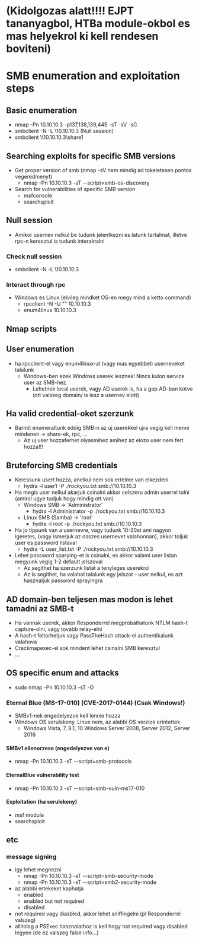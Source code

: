 # (Kidolgozas alatt!!!! EJPT tananyagbol, HTBa module-okbol es mas helyekrol ki kell rendesen boviteni)
# SMB enumeration and exploitation steps
## Basic enumeration
* nmap -Pn 10.10.10.3 -p137,138,139,445 -sT -sV -sC
* smbclient -N -L \\10.10.10.3 (Null session)
* smbclient \\\\10.10.10.3\\share1
## Searching exploits for specific SMB versions
* Get proper version of smb (nmap -sV nem mindig ad tokeletesen pontos vegeredmenyt)
  * nmap -Pn 10.10.10.3 -sT --script=smb-os-discovery
* Search for vulnerabilities of specific SMB version
  * msfconsole
  * searchsploit
## Null session
* Amikor usernev nelkul be tudunk jelentkezni es latunk tartalmat, illetve rpc-n keresztul is tudunk interaktalni
### Check null session
* smbclient -N -L \\10.10.10.3
### Interact through rpc
* Windows es Linux (elvileg mindket OS-en megy mind a ketto command)
  * rpcclient -N -U "" 10.10.10.3
  * enum4linux 10.10.10.3
## Nmap scripts
## User enumeration
* ha rpcclient-el vagy enum4linux-al (vagy mas egyebbel) userneveket talalunk
  * Windows-ben ezek Windows userek lesznek! Nincs kulon service user az SMB-hez
    * Lehetnek local userek, vagy AD userek is, ha a gep AD-ban kotve (ott valszeg domain/ is lesz a usernev elott)
## Ha valid credential-oket szerzunk
* Barmit enumeraltunk eddig SMB-n az uj userekkel ujra vegig kell menni mindenen -> share-ek, rpc, ...
  * Az uj user hozzaferhet olyasmihez amihez az elozo user nem fert hozza!!!
##  Bruteforcing SMB credentials
* Keressunk usert hozza, anelkul nem sok ertelme van elkezdeni.
  * hydra -l user1 -P ./rockyou.txt smb://10.10.10.3
* Ha megis user nelkul akarjuk csinalni akkor celszeru admin userrel tolni (amirol ugye tudjuk hogy mindig ott van)
  * Windows SMB -> 'Administrator'
    * hydra -l Administrator -p ./rockyou.txt smb://10.10.10.3
  * Linux SMB (Samba) -> 'root'
    * hydra -l root -p ./rockyou.txt smb://10.10.10.3
* Ha jo tippunk van a usernevre, vagy tudunk 10-20at ami nagyon igeretes, (vagy ismerjuk az osszes usernevet valahonnan), akkor toljuk user es password listaval
  * hydra -L user_list.txt -P ./rockyou.txt smb://10.10.10.3
* Lehet password sparying-et is csinalni, es akkor valami user listan megyunk vegig 1-2 default jelszoval
  * Az segithet ha szerzunk listat a tenyleges userekrol
  * Az is segithet, ha valahol talalunk egy jelszot - user nelkul, es azt hasznaljuk password sprayingra
## AD domain-ben teljesen mas modon is lehet tamadni az SMB-t
* Ha vannak userek, akkor Responderrel megprobalhatunk NTLM hash-t capture-olni, vagy tovabb relay-elni
* A hash-t feltorhetjuk vagy PassTheHash attack-el authentikalunk valahova
* Crackmapexec-el sok mindent lehet csinalni SMB keresztul
* ...
## OS specific enum and attacks
* sudo nmap -Pn 10.10.10.3 -sT -O
### Eternal Blue (MS-17-010) (CVE-2017-0144) (Csak Windows!)
* SMBv1-nek engedelyezve kell lennie hozza
* Windows OS serulekeny, Linux nem, az alabbi OS verziok erintettek
  * Windows Vista, 7, 8.1, 10 Windows Server 2008, Server 2012, Server 2016
#### SMBv1 ellenorzese (engedelyezve van e)
* nmap -Pn 10.10.10.3 -sT --script=smb-protocols
#### EternalBlue vulnerability test
* nmap -Pn 10.10.10.3 -sT --script=smb-vuln-ms17-010
#### Exploitation (ha serulekeny)
* msf module
* searchsploit
## etc
### message signing
* igy lehet megnezni
  * nmap -Pn 10.10.10.3 -sT --script=smb-security-mode
  * nmap -Pn 10.10.10.3 -sT --script=smb2-security-mode
* az alabbi ertekeket kaphatja
  * enabled
  * enabled but not required
  * disabled
* not required vagy diasbled, akkor lehet sniffingelni (pl Responderrel valszeg)
* allitolag a PSExec hasznalathoz is kell hogy not required vagy disabled legyen (de ez valszeg false info...)
